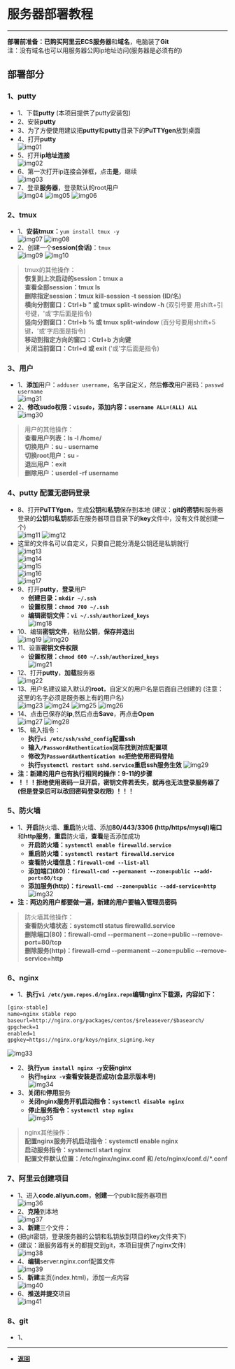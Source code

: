 # 服务器部署教程

---

**部署前准备：**已购买**阿里云ECS服务器**和**域名**，电脑装了**Git**  
注：没有域名也可以用服务器公网ip地址访问(服务器是必须有的)

## 部署部分

### 1、putty

- 1、下载**putty** (本项目提供了putty安装包)
- 2、安装**putty**
- 3、为了方便使用建议把**putty**和**putty**目录下的**PuTTYgen**放到桌面
- 4、打开**putty**  
![img01](img/bs/微信截图_20210412232234.png)
- 5、打开**ip地址连接**  
![img02](img/bs/微信截图_20210412232750.png)
- 6、第一次打开ip连接会弹框，点击**是**，继续  
![img03](img/bs/微信截图_20210412232827.png)
- 7、登录**服务器**，登录默认的root用户  
![img04](img/bs/微信截图_20210412232943.png)
![img05](img/bs/微信截图_20210412233227.png)
![img06](img/bs/微信截图_20210412233415.png)

### 2、tmux

- 1、**安装tmux：**`yum install tmux -y`  
![img07](img/bs/微信截图_20210412234746.png)
![img08](img/bs/微信截图_20210412235001.png)
- 2、创建一个**session(会话)**：`tmux`  
![img09](img/bs/微信截图_20210412235132.png)
![img10](img/bs/微信截图_20210412235351.png)

> tmux的其他操作：  
**恢复到上次启动的session：tmux a**  
**查看全部session：tmux ls**  
**删除指定session：tmux kill-session -t session (ID/名)**  
**横向分割窗口：Ctrl+b " 或 tmux split-window -h** (双引号要 用shift+引号键，'或'字后面是指令)  
**竖向分割窗口：Ctrl+b % 或 tmux split-window** (百分号要用shtift+5键，'或'字后面是指令)  
**移动到指定方向的窗口：Ctrl+b 方向键**  
**关闭当前窗口：Ctrl+d 或 exit** ('或'字后面是指令)  

### 3、用户

- 1、**添加**用户：`adduser username`，名字自定义，然后**修改**用户密码：`passwd username`  
![img31](img/bs/微信截图_20210413092537.png)
- 2、**修改sudo权限：`visudo`，添加内容：`username ALL=(ALL) ALL`**  
![img30](img/bs/微信截图_20210413092201.png)

> 用户的其他操作：  
**查看用户列表：ls -l /home/**  
**切换用户：su - username**  
**切换root用户：su -**  
**退出用户：exit**  
**删除用户：userdel -rf username**  

### 4、putty 配置无密码登录

- 8、打开**PuTTYgen**，生成**公钥**和**私钥**保存到本地 (建议：**git的密钥**和服务器登录的**公钥**和**私钥**都丢在服务器项目目录下的**key**文件中，没有文件就创建一个)  
![img11](img/bs/微信截图_20210413080314.png)
![img12](img/bs/微信截图_20210413080608.png)
- 这里的文件名可以自定义，只要自己能分清是公钥还是私钥就行  
![img13](img/bs/微信截图_20210413080820.png)  
![img14](img/bs/微信截图_20210413080942.png)  
![img15](img/bs/微信截图_20210413081029.png)  
![img16](img/bs/微信截图_20210413081243.png)  
![img17](img/bs/微信截图_20210413081443.png)
- 9、打开**putty**，**登录**用户  
  - **创建目录：`mkdir ~/.ssh`**  
  - **设置权限：`chmod 700 ~/.ssh`**  
  - **编辑密钥文件：`vi ~/.ssh/authorized_keys`**  
![img18](img/bs/微信截图_20210413082109.png)
- 10、编辑**密钥文件**，粘贴**公钥**，**保存并退出**  
![img19](img/bs/微信截图_20210413082447.png)
![img20](img/bs/微信截图_20210413082728.png)
- 11、设置**密钥文件权限**  
  - **设置权限：`chmod 600 ~/.ssh/authorized_keys`**  
![img21](img/bs/微信截图_20210413082926.png)
- 12、打开**putty**，**加载**服务器  
![img22](img/bs/微信截图_20210413083151.png)
- 13、用户名建议输入默认的**root**，自定义的用户名是后面自己创建的 (注意：这里的名字必须是服务器上有的用户名)  
![img23](img/bs/微信截图_20210413083329.png)
![img24](img/bs/微信截图_20210413083607.png)
![img25](img/bs/微信截图_20210413083744.png)
![img26](img/bs/微信截图_20210413084035.png)
- 14、点击已保存的**ip**,然后点击**Save**，再点击**Open**  
![img27](img/bs/微信截图_20210413084217.png)
![img28](img/bs/微信截图_20210413084446.png)
- 15、输入指令：  
  - **执行`vi /etc/ssh/sshd_config`配置ssh**
  - **输入`/PasswordAuthentication`回车找到对应配置项**
  - **修改为`PasswordAuthentication no`拒绝使用密码登陆**
  - **执行`systemctl restart sshd.service`重启ssh服务生效**
![img29](img/bs/微信截图_20210413084724.png)
- **注：新建的用户也有执行相同的操作：9-11的步骤**
- **！！！拒绝使用密码一旦开启，密钥文件若丢失，就再也无法登录服务器了(但是登录后可以改回密码登录权限) ！！！**

### 5、防火墙
- 1、**开启**防火墙、**重启**防火墙、添加**80/443/3306 (http/https/mysql)端口**和**http服务**，**重启**防火墙，**查看**是否添加成功
  - **开启防火墙：`systemctl enable firewalld.service`**
  - **重启防火墙：`systemctl restart firewalld.service`**
  - **查看防火墙信息：`firewall-cmd --list-all`**
  - **添加端口(80)：`firewall-cmd --permanent --zone=public --add-port=80/tcp`**
  - **添加服务(http)：`firewall-cmd --zone=public --add-service=http`**
![img32](img/bs/微信截图_20210413101717.png)
- **注：两边的用户都要做一遍，新建的用户要输入管理员密码**

> 防火墙其他操作：  
**查看防火墙状态：systemctl status firewalld.service**  
**删除端口(80)：firewall-cmd --permanent --zone=public --remove-port=80/tcp**  
**删除服务(http)：firewall-cmd --permanent --zone=public --remove-service=http**  

### 6、nginx

- 1、**执行`vi /etc/yum.repos.d/nginx.repo`编辑nginx下载源，内容如下：**  

``` txt
[ginx-stable]  
name=nginx stable repo  
baseurl=http://nginx.org/packages/centos/$releasever/$basearch/  
gpgcheck=1  
enabled=1  
gpgkey=https://nginx.org/keys/nginx_signing.key  
```

![img33](img/bs/微信截图_20210413110244.png)
- 2、**执行`yum install nginx -y`安装nginx**  
  - **执行`nginx -v`查看安装是否成功(会显示版本号)**  
![img34](img/bs/微信截图_20210413110438.png)
- 3、**关闭**和**停用**服务
  - **关闭nginx服务开机启动指令：`systemctl disable nginx`**
  - **停止服务指令：`systemctl stop nginx`**  
![img35](img/bs/微信截图_20210413110623.png)

> nginx其他操作：  
**配置nginx服务开机启动指令：systemctl enable nginx**  
**启动服务指令：systemctl start nginx**  
**配置文件默认位置：/etc/nginx/nginx.conf 和 /etc/nginx/conf.d/*.conf**  

### 7、阿里云创建项目

- 1、进入**code.aliyun.com**，**创建**一个public服务器项目  
![img36](img/bs/微信截图_20210413112537.png)
- 2、**克隆**到本地  
![img37](img/bs/微信截图_20210413112651.png)
- 3、**新建**三个文件：  
- (把git密钥，登录服务器的公钥和私钥放到项目的key文件夹下)  
- (建议：跟服务器有关的都提交到git，本项目提供了nginx文件)  
![img38](img/bs/微信截图_20210413112847.png)
- 4、**编辑**server.nginx.conf配置文件  
![img39](img/bs/微信截图_20210413113502.png)
- 5、**新建**主页(index.html)，添加一点内容  
![img40](img/bs/微信截图_20210413113724.png)
- 6、**推送并提交**项目  
![img41](img/bs/微信截图_20210413113906.png)

### 8、git

- 1、

---

- [**返回**](https://code.aliyun.com/kangxianghui/server/tree/master)